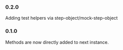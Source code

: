 ### 0.2.0

Adding test helpers via step-object/mock-step-object

### 0.1.0

Methods are now directly added to next instance.

